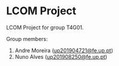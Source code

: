 # LCOM Project

LCOM Project for group T4G01.

Group members:
 
1. Andre Moreira (up201904721@fe.up.pt)
2. Nuno Alves (up201908250@fe.up.pt)
